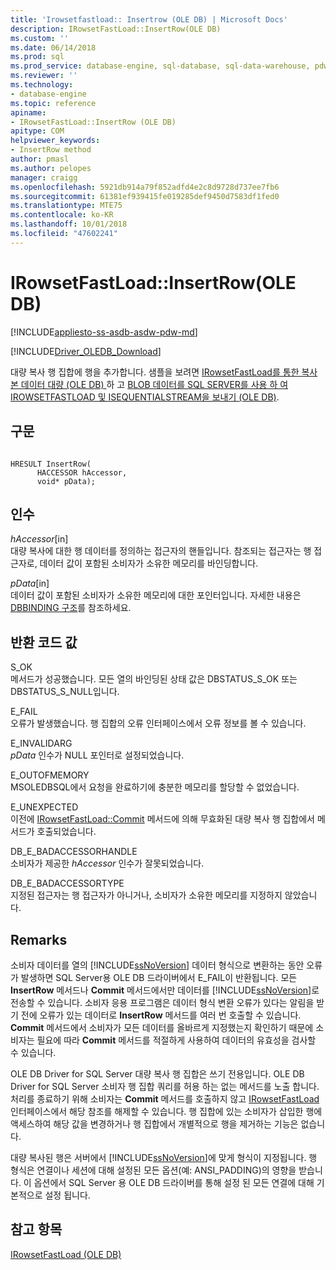```yaml
---
title: 'Irowsetfastload:: Insertrow (OLE DB) | Microsoft Docs'
description: IRowsetFastLoad::InsertRow(OLE DB)
ms.custom: ''
ms.date: 06/14/2018
ms.prod: sql
ms.prod_service: database-engine, sql-database, sql-data-warehouse, pdw
ms.reviewer: ''
ms.technology:
- database-engine
ms.topic: reference
apiname:
- IRowsetFastLoad::InsertRow (OLE DB)
apitype: COM
helpviewer_keywords:
- InsertRow method
author: pmasl
ms.author: pelopes
manager: craigg
ms.openlocfilehash: 5921db914a79f852adfd4e2c8d9728d737ee7fb6
ms.sourcegitcommit: 61381ef939415fe019285def9450d7583df1fed0
ms.translationtype: MTE75
ms.contentlocale: ko-KR
ms.lasthandoff: 10/01/2018
ms.locfileid: "47602241"
---
```

# <a name="irowsetfastloadinsertrow-ole-db"></a>IRowsetFastLoad::InsertRow(OLE DB)
[!INCLUDE[appliesto-ss-asdb-asdw-pdw-md](../../../includes/appliesto-ss-asdb-asdw-pdw-md.md)]

[!INCLUDE[Driver_OLEDB_Download](../../../includes/driver_oledb_download.md)]

  대량 복사 행 집합에 행을 추가합니다. 샘플을 보려면 [IRowsetFastLoad를 통한 복사본 데이터 대량 &#40;OLE DB&#41; ](../../oledb/ole-db-how-to/bulk-copy-data-using-irowsetfastload-ole-db.md) 하 고 [BLOB 데이터를 SQL SERVER를 사용 하 여 IROWSETFASTLOAD 및 ISEQUENTIALSTREAM을 보내기 &#40;OLE DB&#41;](../../oledb/ole-db-how-to/send-blob-data-to-sql-server-using-irowsetfastload-and-isequentialstream-ole-db.md).  
  
## <a name="syntax"></a>구문  
  
```  
  
HRESULT InsertRow(  
      HACCESSOR hAccessor,  
      void* pData);  
```  
  
## <a name="arguments"></a>인수  
 *hAccessor*[in]  
 대량 복사에 대한 행 데이터를 정의하는 접근자의 핸들입니다. 참조되는 접근자는 행 접근자로, 데이터 값이 포함된 소비자가 소유한 메모리를 바인딩합니다.  
  
 *pData*[in]  
 데이터 값이 포함된 소비자가 소유한 메모리에 대한 포인터입니다. 자세한 내용은 [DBBINDING 구조](http://go.microsoft.com/fwlink/?LinkId=65955)를 참조하세요.  
  
## <a name="return-code-values"></a>반환 코드 값  
 S_OK  
 메서드가 성공했습니다. 모든 열의 바인딩된 상태 값은 DBSTATUS_S_OK 또는 DBSTATUS_S_NULL입니다.  
  
 E_FAIL  
 오류가 발생했습니다. 행 집합의 오류 인터페이스에서 오류 정보를 볼 수 있습니다.  
  
 E_INVALIDARG  
 *pData* 인수가 NULL 포인터로 설정되었습니다.  
  
 E_OUTOFMEMORY  
 MSOLEDBSQL에서 요청을 완료하기에 충분한 메모리를 할당할 수 없었습니다.  
  
 E_UNEXPECTED  
 이전에 [IRowsetFastLoad::Commit](../../oledb/ole-db-interfaces/irowsetfastload-commit-ole-db.md) 메서드에 의해 무효화된 대량 복사 행 집합에서 메서드가 호출되었습니다.  
  
 DB_E_BADACCESSORHANDLE  
 소비자가 제공한 *hAccessor* 인수가 잘못되었습니다.  
  
 DB_E_BADACCESSORTYPE  
 지정된 접근자는 행 접근자가 아니거나, 소비자가 소유한 메모리를 지정하지 않았습니다.  
  
## <a name="remarks"></a>Remarks  
 소비자 데이터를 열의 [!INCLUDE[ssNoVersion](../../../includes/ssnoversion-md.md)] 데이터 형식으로 변환하는 동안 오류가 발생하면 SQL Server용 OLE DB 드라이버에서 E_FAIL이 반환됩니다. 모든 **InsertRow** 메서드나 **Commit** 메서드에서만 데이터를 [!INCLUDE[ssNoVersion](../../../includes/ssnoversion-md.md)]로 전송할 수 있습니다. 소비자 응용 프로그램은 데이터 형식 변환 오류가 있다는 알림을 받기 전에 오류가 있는 데이터로 **InsertRow** 메서드를 여러 번 호출할 수 있습니다. **Commit** 메서드에서 소비자가 모든 데이터를 올바르게 지정했는지 확인하기 때문에 소비자는 필요에 따라 **Commit** 메서드를 적절하게 사용하여 데이터의 유효성을 검사할 수 있습니다.  
  
 OLE DB Driver for SQL Server 대량 복사 행 집합은 쓰기 전용입니다. OLE DB Driver for SQL Server 소비자 행 집합 쿼리를 허용 하는 없는 메서드를 노출 합니다. 처리를 종료하기 위해 소비자는 **Commit** 메서드를 호출하지 않고 [IRowsetFastLoad](../../oledb/ole-db-interfaces/irowsetfastload-ole-db.md) 인터페이스에서 해당 참조를 해제할 수 있습니다. 행 집합에 있는 소비자가 삽입한 행에 액세스하여 해당 값을 변경하거나 행 집합에서 개별적으로 행을 제거하는 기능은 없습니다.  
  
 대량 복사된 행은 서버에서 [!INCLUDE[ssNoVersion](../../../includes/ssnoversion-md.md)]에 맞게 형식이 지정됩니다. 행 형식은 연결이나 세션에 대해 설정된 모든 옵션(예: ANSI_PADDING)의 영향을 받습니다. 이 옵션에서 SQL Server 용 OLE DB 드라이버를 통해 설정 된 모든 연결에 대해 기본적으로 설정 됩니다.  
  
## <a name="see-also"></a>참고 항목  
 [IRowsetFastLoad &#40;OLE DB&#41;](../../oledb/ole-db-interfaces/irowsetfastload-ole-db.md)  
  
  
